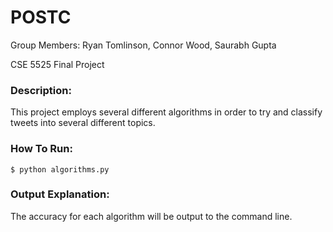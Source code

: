 # POSTC

Group Members: Ryan Tomlinson, Connor Wood, Saurabh Gupta

CSE 5525 Final Project

### Description:

This project employs several different algorithms in order
to try and classify tweets into several different topics.

### How To Run:

`$ python algorithms.py`

### Output Explanation:

The accuracy for each algorithm will be output to the command line.
